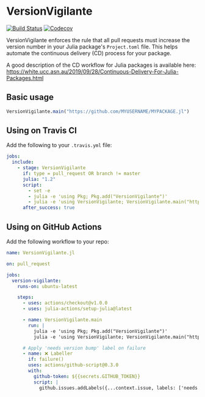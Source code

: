 # VersionVigilante

[![Build Status](https://travis-ci.com/bcbi/VersionVigilante.jl.svg?branch=master)](https://travis-ci.com/bcbi/VersionVigilante.jl)
[![Codecov](https://codecov.io/gh/bcbi/VersionVigilante.jl/branch/master/graph/badge.svg)](https://codecov.io/gh/bcbi/VersionVigilante.jl)

VersionVigilante enforces the rule that all pull requests must increase the version number in your Julia package's `Project.toml` file. This helps automate the continuous delivery (CD) process for your package.

A good description of the CD workflow for Julia packages is available here: https://white.ucc.asn.au/2019/09/28/Continuous-Delivery-For-Julia-Packages.html

## Basic usage

```julia
VersionVigilante.main("https://github.com/MYUSERNAME/MYPACKAGE.jl")
```

## Using on Travis CI

Add the following to your `.travis.yml` file:
```yaml
jobs:
  include:
    - stage: VersionVigilante
      if: type = pull_request OR branch != master
      julia: "1.2"
      script:
        - set -e
        - julia -e 'using Pkg; Pkg.add("VersionVigilante")'
        - julia -e 'using VersionVigilante; VersionVigilante.main("https://github.com/MYUSERNAME/MYPACKAGE.jl")'
      after_success: true
```

## Using on GitHub Actions

Add the following workflow to your repo:

```yaml
name: VersionVigilante.jl

on: pull_request

jobs:
  version-vigilante:
    runs-on: ubuntu-latest

    steps:
      - uses: actions/checkout@v1.0.0
      - uses: julia-actions/setup-julia@latest

      - name: VersionVigilante.main
        run: |
          julia -e 'using Pkg; Pkg.add("VersionVigilante")'
          julia -e 'using VersionVigilante; VersionVigilante.main("https://github.com/${{ github.repository }}")'

      # Apply 'needs version bump' label on failure
      - name: ❌ Labeller
        if: failure()
        uses: actions/github-script@0.3.0
        with:
          github-token: ${{secrets.GITHUB_TOKEN}}
          script: |
            github.issues.addLabels({...context.issue, labels: ['needs version bump']})
```
